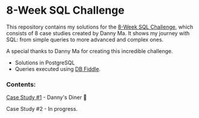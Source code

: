 # 8-Week SQL Challenge
This repository contains my solutions for the [8-Week SQL Challenge](https://8weeksqlchallenge.com/), which consists of 8 case studies created by Danny Ma.
It shows my journey with SQL: from simple queries to more advanced and complex ones.

A special thanks to Danny Ma for creating this incredible challenge.

* Solutions in PostgreSQL
* Queries executed using [DB Fiddle](https://www.db-fiddle.com/f/2rM8RAnq7h5LLDTzZiRWcd/138).

### Contents:
[Case Study #1](https://github.com/rodrigueslara/8-week-sql-challenge/blob/main/Case%20Study%20%231%20-%20Danny's%20Diner/README.md) - Danny's Diner :stew:

Case Study #2 - In progress.
